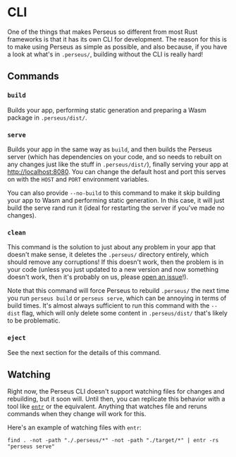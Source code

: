 # CLI

One of the things that makes Perseus so different from most Rust frameworks is that it has its own CLI for development. The reason for this is to make using Perseus as simple as possible, and also because, if you have a look at what's in `.perseus/`, building without the CLI is really hard!

## Commands

### `build`

Builds your app, performing static generation and preparing a Wasm package in `.perseus/dist/`.

### `serve`

Builds your app in the same way as `build`, and then builds the Perseus server (which has dependencies on your code, and so needs to rebuilt on any changes just like the stuff in `.perseus/dist/`), finally serving your app at <http://localhost:8080>. You can change the default host and port this serves on with the `HOST` and `PORT` environment variables.

You can also provide `--no-build` to this command to make it skip building your app to Wasm and performing static generation. In this case, it will just build the serve rand run it (ideal for restarting the server if you've made no changes).

### `clean`

This command is the solution to just about any problem in your app that doesn't make sense, it deletes the `.perseus/` directory entirely, which should remove any corruptions! If this doesn't work, then the problem is in your code (unless you just updated to a new version and now something doesn't work, then it's probably on us, please [open an issue](https://github.com/framesurge/perseus)!).

Note that this command will force Perseus to rebuild `.perseus/` the next time you run `perseus build` or `perseus serve`, which can be annoying in terms of build times. It's almost always sufficient to run this command with the `--dist` flag, which will only delete some content in `.perseus/dist/` that's likely to be problematic.

### `eject`

See the next section for the details of this command.

## Watching

Right now, the Perseus CLI doesn't support watching files for changes and rebuilding, but it soon will. Until then, you can replicate this behavior with a tool like [`entr`](https://github.com/eradman/entr) or the equivalent. Anything that watches file and reruns commands when they change will work for this.

Here's an example of watching files with `entr`:

```
find . -not -path "./.perseus/*" -not -path "./target/*" | entr -rs "perseus serve"
```
